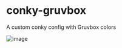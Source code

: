 # conky-gruvbox
A custom conky config with Gruvbox colors

![image](https://github.com/user-attachments/assets/e3429c42-2818-4ac2-ae47-643bb75faabe)
